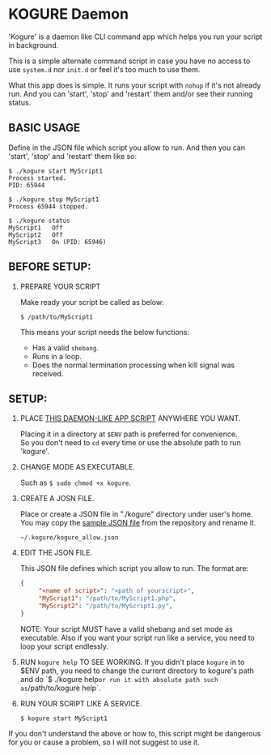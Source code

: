 # KOGURE Daemon

'Kogure' is a daemon like CLI command app which helps you run your script in background. 

This is a simple alternate command script in case you have no access to use `system.d` nor `init.d` or feel it's too much to use them.

What this app does is simple. It runs your script with `nohup` if it's not already run. And you can 'start', 'stop' and 'restart' them and/or see their running status.

## BASIC USAGE

Define in the JSON file which script you allow to run. And then you can 'start', 'stop' and 'restart' them like so:

```ShellSession
$ ./kogure start MyScript1
Process started.
PID: 65944
```

```ShellSession
$ ./kogure stop MyScript1
Process 65944 stopped.
```

```ShellSession
$ ./kogure status
MyScript1	Off
MyScript2	Off
MyScript3	On (PID: 65946)
```


## BEFORE SETUP:

1. PREPARE YOUR SCRIPT

    Make ready your script be called as below:
    
    ```
    $ /path/to/MyScript1
    ```
    
    This means your script needs the below functions:

    - Has a valid `shebang`.
    - Runs in a loop.
    - Does the normal termination processing when kill signal was received. 

## SETUP:

1. PLACE [THIS DAEMON-LIKE APP SCRIPT](https://github.com/KEINOS/kogure/blob/master/kogure) ANYWHERE YOU WANT.

    Placing it in a directory at `$ENV` path is preferred for convenience.  
    So you don't need to `cd` every time or use the absolute path to run 'kogure'.

1. CHANGE MODE AS EXECUTABLE.

    Such as `$ sudo chmod +x kogure`.

1. CREATE A JOSN FILE.

    Place or create a JSON file in "./kogure" directory under user's home. You may copy the [sample JSON file](https://github.com/KEINOS/kogure/blob/master/sample-kogure_allow.json) from the repository and rename it.
    ```
    ~/.kogure/kogure_allow.json
    ```

1. EDIT THE JSON FILE.

    This JSON file defines which script you allow to run. The format are:

    ```json
    {
         "<name of script>": "<path of yourscript>",
         "MyScript1": "/path/to/MyScript1.php",
         "MyScript2": "/path/to/MyScript1.py",
    }
    ```

    NOTE: Your script MUST have a valid shebang and set mode as executable.
    Also if you want your script run like a service, you need to loop your
    script endlessly.

1. RUN `kogure help` TO SEE WORKING.
    If you didn't place `kogure` in to $ENV path, you need to change the
    current directory to kogure's path and do `$ ./kogure help` or run
    it with absolute path such as `/path/to/kogure help`.

1. RUN YOUR SCRIPT LIKE A SERVICE.

    ```
    $ kogure start MyScript1
    ```

If you don't understand the above or how to, this script might be dangerous
 for you or cause a problem, so I will not suggest to use it.


